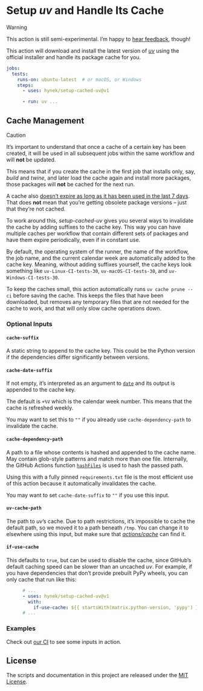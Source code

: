 # Setup *uv* and Handle Its Cache

> [!WARNING]
> This action is still semi-experimental.
> I’m happy to [hear feedback](https://github.com/hynek/setup-cached-uv/issues), though!

This action will download and install the latest version of [*uv*](https://github.com/astral-sh/uv) using the official installer and handle its package cache for you.

```yaml
jobs:
  tests:
    runs-on: ubuntu-latest  # or macOS, or Windows
    steps:
      - uses: hynek/setup-cached-uv@v1

      - run: uv ...
```


## Cache Management

> [!CAUTION]
> It’s important to understand that once a cache of a certain key has been created, it will be used in all subsequent jobs within the same workflow and will **not** be updated.
>
> This means that if you create the cache in the first job that installs only, say, *build* and *twine*, and later load the cache again and install more packages, those packages will **not** be cached for the next run.
>
> A cache also [doesn’t expire as long as it has been used in the last 7 days](https://docs.github.com/en/actions/using-workflows/caching-dependencies-to-speed-up-workflows#usage-limits-and-eviction-policy).
> That does **not** mean that you’re getting obsolete package versions – just that they’re not cached.

To work around this, *setup-cached-uv* gives you several ways to invalidate the cache by adding suffixes to the cache key.
This way you can have multiple caches per workflow that contain different sets of packages and have them expire periodically, even if in constant use.

By default, the operating system of the runner, the name of the workflow, the job name, and the current calendar week are automatically added to the cache key.
Meaning, without adding suffixes yourself, the cache keys look something like `uv-Linux-CI-tests-30`, `uv-macOS-CI-tests-30`, and `uv-Windows-CI-tests-30`.

To keep the caches small, this action automatically runs `uv cache prune --ci` before saving the cache.
This keeps the files that have been downloaded, but removes any temporary files that are not needed for the cache to work, and that will only slow cache operations down.


### Optional Inputs

#### `cache-suffix`

A static string to append to the cache key.
This could be the Python version if the dependencies differ significantly between versions.


#### `cache-date-suffix`

If not empty, it’s interpreted as an argument to [`date`](https://man7.org/linux/man-pages/man1/date.1.html) and its output is appended to the cache key.

The default is `+%V` which is the calendar week number.
This means that the cache is refreshed weekly.

You may want to set this to `""` if you already use `cache-dependency-path` to invalidate the cache.


#### `cache-dependency-path`

A path to a file whose contents is hashed and appended to the cache name.
May contain glob-style patterns and match more than one file.
Internally, the GitHub Actions function [`hashFiles`](https://docs.github.com/en/actions/learn-github-actions/expressions#hashfiles) is used to hash the passed path.

Using this with a fully pinned `requirements.txt` file is the most efficient use of this action because it automatically invalidates the cache.

You may want to set `cache-date-suffix` to `""` if you use this input.


#### `uv-cache-path`

The path to *uv*’s cache.
Due to path restrictions, it’s impossible to cache the default path, so we moved it to a path beneath `/tmp`.
You can change it to elsewhere using this input, but make sure that [*actions/cache*](https://github.com/actions/cache) can find it.


#### `if-use-cache`

This defaults to `true`, but can be used to disable the cache, since GitHub’s default caching speed can be slower than an uncached *uv*.
For example, if you have dependencies that don’t provide prebuilt PyPy wheels, you can only cache that run like this:

```yaml
      # ...
      - uses: hynek/setup-cached-uv@v1
        with:
          if-use-cache: ${{ startsWith(matrix.python-version, 'pypy') }}
      # ...
```


### Examples

Check out [our CI](.github/workflows/ci.yml) to see some inputs in action.


## License

The scripts and documentation in this project are released under the [MIT License](LICENSE).
